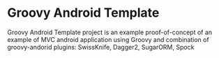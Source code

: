 # Groovy Android Template 
Groovy Android Template project is an example proof-of-concept of an example of MVC android application using Groovy and combination of groovy-andorid plugins: SwissKnife, Dagger2, SugarORM, Spock